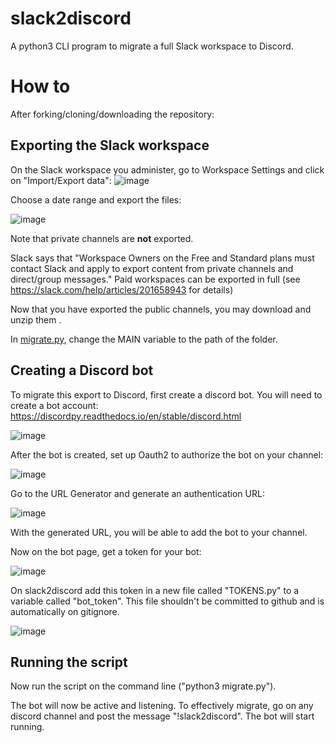 # slack2discord
A python3 CLI program to migrate a full Slack workspace to Discord. 

# How to 

After forking/cloning/downloading the repository:

## Exporting the Slack workspace

On the Slack workspace you administer, go to Workspace Settings  and click on "Import/Export data":
![image](https://user-images.githubusercontent.com/7917951/186669908-c2179578-a45e-418d-b05b-14abc974ad83.png)

Choose a date range and export the files:

![image](https://user-images.githubusercontent.com/7917951/186670106-2ebd0abb-2a49-48d7-8f67-92c7afcb0d47.png)


Note that private channels are __not__ exported. 

Slack says that "Workspace Owners on the Free and Standard plans must contact Slack and apply to export content from private channels and direct/group messages."
Paid workspaces can be exported in full (see https://slack.com/help/articles/201658943 for details)


Now that you have exported the public channels, you may download and unzip them .

In [migrate.py](https://github.com/lubianat/slack2discord/blob/master/src/slack2discord/migrate.py), change the MAIN variable to the path of the folder. 

## Creating a Discord bot

To migrate this export to Discord, first create a discord bot.  You will need to create a bot account: https://discordpy.readthedocs.io/en/stable/discord.html 

![image](https://user-images.githubusercontent.com/7917951/186671829-af735879-42fd-413a-9c71-46f85ea2ac7e.png)

After the bot is created, set up Oauth2 to authorize the bot on your channel:

![image](https://user-images.githubusercontent.com/7917951/186672932-b0b69f29-9201-4c46-ab45-53d17a0a1094.png)

Go to the URL Generator and generate an authentication URL:

![image](https://user-images.githubusercontent.com/7917951/186673472-0e60b916-25d3-4ddc-94de-5f8e7e5b43e9.png)

With the generated URL, you will be able to add the bot to your channel.  

Now on the bot page, get a token for your bot:

![image](https://user-images.githubusercontent.com/7917951/186673832-c8d5c75a-afc0-4a8e-988b-05a82fd71711.png)

On slack2discord add this token in a new file called "TOKENS.py" to a variable called "bot_token". 
This file shouldn't be committed to github and is automatically on gitignore. 

![image](https://user-images.githubusercontent.com/7917951/186673883-a6922fc4-9f58-403c-a02f-bada34aaffb0.png)

## Running the script

Now run the script on the command line ("python3 migrate.py"). 

The bot will now be active and listening. To effectively migrate, go on any discord channel and post the message "!slack2discord". The bot will start running.


